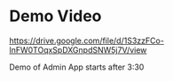 # Demo Video 
https://drive.google.com/file/d/1S3zzFCo-lnFW0TOqxSpDXGnpdSNW5j7V/view
 
Demo of Admin App starts after 3:30
